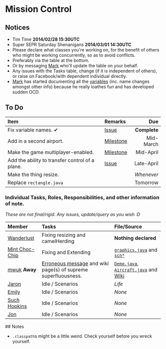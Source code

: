 Mission Control
========

## Notices

* Tim Time __2014/02/28 15:30UTC__
* Super SEPR Saturday Shenanigans __2014/03/01 14:30UTC__ 
* Please declare what classes you're working on, for the benefit of others who might be working concurrently, so as to avoid conflicts.
 * Preferably via the table at the bottom.
 * Or by messaging [Mark](http://github.com/MWUK) who'll update the table on your behalf.
* Any issues with the Tasks table, change (if it is independent of others), or raise on Facebook/with dependent individual directly.
* [Mark](https://github.com/MWUK) has started documenting all the [variables](https://github.com/MWUK/Fly-Hard/wiki/Variables) (inc. name changes amongst other info) because he really loathes fun and has developed sudden OCD.

## To Do

| Item | Remarks | Due |
|:-----|:--------|----:|
| Fix variable names. ✔ | [Issue](https://github.com/mwuk/fly-hard/issues/2) | __Complete__ |
| Add in a second airport. | [Milestone](https://github.com/MWUK/Fly-Hard/issues?milestone=2&page=1&sort=created&state=open) | Mid-March |
| Make the game multiplayer-enabled. | [Milestone](https://github.com/MWUK/Fly-Hard/issues?direction=asc&milestone=3&page=1&sort=created&state=open)| Mid-April |
| Add the ability to transfer control of a plane. | [Issue](https://github.com/MWUK/Fly-Hard/issues/5) | Late-April |
| Make the thing resize. |  | _Whenever_ |
| Replace `rectangle.java` | | Tomorrow |

### Individual Tasks, Roles, Responsibilities, and other information of note.

_These are not final/rigid. Any issues, update/query as you wish :D_

| Member | Tasks | File/Source |
|:-------|:-----|:------------|
| [Wanderlust](http://github.com/a-random-oracle) | Fixing resizing and camelHerding | __Nothing declared__ |
| [Mint Choc-Chip](http://github.com/RMCKirby) | Fixing and Extending | [`graphics.java`](https://github.com/MWUK/Fly-Hard/blob/master/BTC/src/lib/jog/graphics.java) and [`scn*`](https://github.com/MWUK/Fly-Hard/tree/master/BTC/src/scn) |
| [mwuk](http://github.com/MWUK) __Away__ | [Erroneous message](https://github.com/mwuk/fly-hard/issues/7) and wiki page(s) of supreme superfluousness.  | [`Demo.java`](https://github.com/MWUK/Fly-Hard/blob/master/BTC/src/scn/Demo.java), [`Aircraft.java`](https://github.com/MWUK/Fly-Hard/blob/master/BTC/src/scn/Aircraft.java) and [Wiki](https://github.com/MWUK/Fly-Hard/wiki/) |
| [Jaron](http://github.com/JaronAli) | Idle / Scenarios | _Life_ |
| [Emily](http://github.com/Emily-Hall) | Idle / Scenarios | _None_ |
| [Such Hopkins](http://github.com/Salvner) | Idle / Scenarios | _None_ |
| [Jon](http://github.com/Lixquid) | Idle / Scenarios | _None_ |

## Notes

* `.classpath`s might be a little weird. Check yourself before you wreck yourself.

